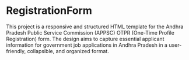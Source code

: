 # RegistrationForm
This project is a responsive and structured HTML template for the Andhra Pradesh Public Service Commission (APPSC) OTPR (One-Time Profile Registration) form. The design aims to capture essential applicant information for government job applications in Andhra Pradesh in a user-friendly, collapsible, and organized format.
